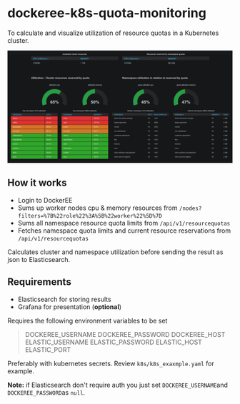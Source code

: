# dockeree-k8s-quota-monitoring
To calculate and visualize utilization of resource quotas in a Kubernetes cluster.  

![grafana-dashboard](grafana.png)

## How it works
* Login to DockerEE
* Sums up worker nodes cpu & memory resources from `/nodes?filters=%7B%22role%22%3A%5B%22worker%22%5D%7D`
* Sums all namespace resource quota limits from `/api/v1/resourcequotas`
* Fetches namespace quota limits and current resource reservations from `/api/v1/resourcequotas`

Calculates cluster and namespace utilization before sending the result as json to Elasticsearch.   

## Requirements
* Elasticsearch for storing results
* Grafana for presentation (**optional**)

Requires the following environment variables to be set
> DOCKEREE_USERNAME 
> DOCKEREE_PASSWORD 
> DOCKEREE_HOST 
> ELASTIC_USERNAME
> ELASTIC_PASSWORD
> ELASTIC_HOST 
> ELASTIC_PORT
 
 Preferably with kubernetes secrets. Review `k8s/k8s_exaxmple.yaml` for example. 
 
**Note:** if Elasticsearch don't require auth you just set `DOCKEREE_USERNAME`and `DOCKEREE_PASSWORD`as `null`.
